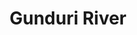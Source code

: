 ---
title: "Gunduri River"
title_bn: "গুন্দুরি নদী"
description: "This is border river that outs between Kholra and Nurpur of Haripur Upazilla, Thakurgaon that falls into Vugot Beel."
---